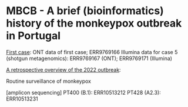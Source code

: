 # MBCB - A brief (bioinformatics) history of the monkeypox outbreak in Portugal

[First case](https://doi.org/10.1038/s41591-022-01907-y):
ONT data of first case; ERR9769166
Illumina data for case 5 (shotgun metagenomics): ERR9769167 (ONT); ERR9769171 (Illumina) 

[A retrospective overview of the 2022 outbreak](https://doi.org/10.1038/s41591-023-02542-x):

Routine surveillance of monkeypox 

[amplicon sequencing]
PT400 (B.1): ERR10513212
PT428 (A2.3): ERR10513231

